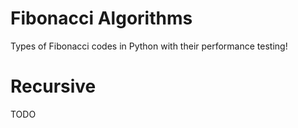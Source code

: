 # Fibonacci Algorithms
Types of Fibonacci codes in Python with their performance testing!

# Recursive
TODO



